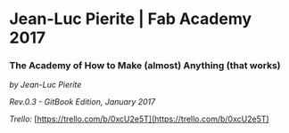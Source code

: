 # Jean-Luc Pierite \| Fab Academy 2017

### The Academy of How to Make \(almost\) Anything \(that works\)

_by Jean-Luc Pierite_

_Rev.0.3 - GitBook Edition, January 2017_

_Trello:_ [https://trello.com/b/0xcU2e5T](https://trello.com/b/0xcU2e5T)

